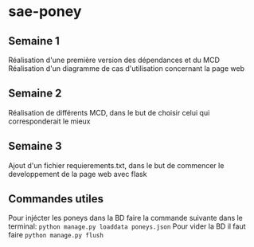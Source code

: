# sae-poney

## Semaine 1  
Réalisation d'une première version des dépendances et du MCD  
Réalisation d'un diagramme de cas d'utilisation concernant la page web


## Semaine 2 
Réalisation de différents MCD, dans le but de choisir celui qui corresponderait le mieux

## Semaine 3
Ajout d'un fichier requierements.txt, dans le but de commencer le developpement de la page web avec flask


## Commandes utiles
Pour injécter les poneys dans la BD faire la commande suivante dans le terminal: ```python manage.py loaddata poneys.json```
Pour vider la BD il faut faire ```python manage.py flush```
